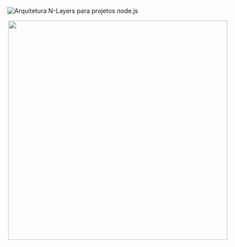 ![Arquitetura N-Layers para projetos node.js](https://imgur.com/a/gRlBHdp)

<div align="center">
  <img src="image.png" width="500px">
</div>